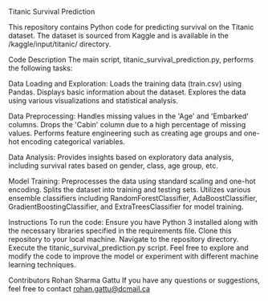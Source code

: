Titanic Survival Prediction

This repository contains Python code for predicting survival on the Titanic dataset. The dataset is sourced from Kaggle and is available in the /kaggle/input/titanic/ directory.

Code Description
The main script, titanic_survival_prediction.py, performs the following tasks:

Data Loading and Exploration:
Loads the training data (train.csv) using Pandas.
Displays basic information about the dataset.
Explores the data using various visualizations and statistical analysis.

Data Preprocessing:
Handles missing values in the 'Age' and 'Embarked' columns.
Drops the 'Cabin' column due to a high percentage of missing values.
Performs feature engineering such as creating age groups and one-hot encoding categorical variables.

Data Analysis:
Provides insights based on exploratory data analysis, including survival rates based on gender, class, age group, etc.

Model Training:
Preprocesses the data using standard scaling and one-hot encoding.
Splits the dataset into training and testing sets.
Utilizes various ensemble classifiers including RandomForestClassifier, AdaBoostClassifier, GradientBoostingClassifier, and ExtraTreesClassifier for model training.

Instructions
To run the code:
Ensure you have Python 3 installed along with the necessary libraries specified in the requirements file.
Clone this repository to your local machine.
Navigate to the repository directory.
Execute the titanic_survival_prediction.py script.
Feel free to explore and modify the code to improve the model or experiment with different machine learning techniques.

Contributors
Rohan Sharma Gattu
If you have any questions or suggestions, feel free to contact rohan.gattu@dcmail.ca
